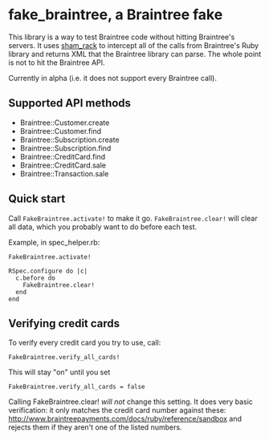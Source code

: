 # fake\_braintree, a Braintree fake

This library is a way to test Braintree code without hitting Braintree's servers.
It uses [sham_rack](https://github.com/mdub/sham_rack) to intercept all of the
calls from Braintree's Ruby library and returns XML that the Braintree library
can parse. The whole point is not to hit the Braintree API.

Currently in alpha (i.e. it does not support every Braintree call).

## Supported API methods

* Braintree::Customer.create
* Braintree::Customer.find
* Braintree::Subscription.create
* Braintree::Subscription.find
* Braintree::CreditCard.find
* Braintree::CreditCard.sale
* Braintree::Transaction.sale

## Quick start
Call `FakeBraintree.activate!` to make it go. `FakeBraintree.clear!` will clear
all data, which you probably want to do before each test.

Example, in spec\_helper.rb:

    FakeBraintree.activate!

    RSpec.configure do |c|
      c.before do
        FakeBraintree.clear!
      end
    end

## Verifying credit cards

To verify every credit card you try to use, call:

    FakeBraintree.verify_all_cards!

This will stay "on" until you set

    FakeBraintree.verify_all_cards = false

Calling FakeBraintree.clear! _will not_ change this setting. It does very basic
verification: it only matches the credit card number against these:
http://www.braintreepayments.com/docs/ruby/reference/sandbox and rejects them if
they aren't one of the listed numbers.
